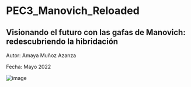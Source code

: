 # PEC3_Manovich_Reloaded
## Visionando el futuro con las gafas de Manovich: redescubriendo la hibridación

Autor: Amaya Muñoz Azanza

Fecha: Mayo 2022 


![image](https://user-images.githubusercontent.com/104756604/167599832-bff82976-4a6c-4f22-a67e-57226df885d9.png)

